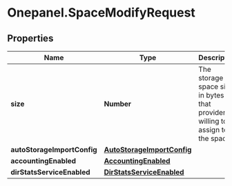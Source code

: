 # Onepanel.SpaceModifyRequest

## Properties
Name | Type | Description | Notes
------------ | ------------- | ------------- | -------------
**size** | **Number** | The storage space size in bytes that provider is willing to assign to the space.  | [optional] 
**autoStorageImportConfig** | [**AutoStorageImportConfig**](AutoStorageImportConfig.md) |  | [optional] 
**accountingEnabled** | [**AccountingEnabled**](AccountingEnabled.md) |  | [optional] 
**dirStatsServiceEnabled** | [**DirStatsServiceEnabled**](DirStatsServiceEnabled.md) |  | [optional] 


